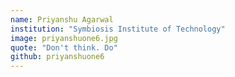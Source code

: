 ```yaml
---
name: Priyanshu Agarwal
institution: "Symbiosis Institute of Technology"
image: priyanshuone6.jpg
quote: "Don't think. Do"
github: priyanshuone6
---
```

